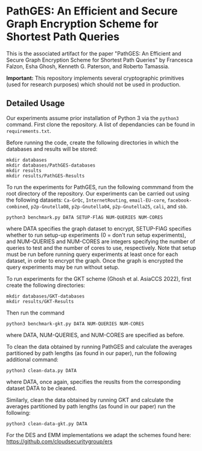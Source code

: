 # PathGES: An Efficient and Secure Graph Encryption Scheme for Shortest Path Queries

This is the associated artifact for the paper "PathGES: An Efficient and Secure Graph Encryption Scheme for Shortest Path Queries" by Francesca Falzon, Esha Ghosh, Kenneth G. Paterson, and Roberto Tamassia.

**Important:** This repository implements several cryptographic primitives (used for research purposes) which should not be used in production.

## Detailed Usage

Our experiments assume prior installation of Python 3 via the `python3` command.
First clone the repository. A list of dependancies can be found in ``requirements.txt``. 

Before running the code, create the following directories in which the databases and results will be stored:
```
mkdir databases
mkdir databases/PathGES-databases
mkdir results
mkdir results/PathGES-Results
```

To run the experiments for PathGES, run the following commmand from the root directory of the repository. Our experiments can be carried out using the following datasets: ``Ca-GrQc``, ``InternetRouting``, ``email-EU-core``, ``facebook-combined``, ``p2p-Gnutella08``, ``p2p-Gnutella04``, ``p2p-Gnutella25``, ``cali``, and ``sbb``.

```
python3 benchmark.py DATA SETUP-FlAG NUM-QUERIES NUM-CORES
```

where DATA specifies the graph dataset to encrypt, SETUP-FlAG specifies whether to run setup-up experiments (0 = don't run setup experiments), and NUM-QUERIES and NUM-CORES are integers specifying the number of queries to test and the number of cores to use, respectively. Note that setup must be run before running query experiments at least once for each dataset, in order to encrypt the graph. Once the graph is encrypted the query experiments may be run without setup.

To run experiments for the GKT scheme (Ghosh et al. AsiaCCS 2022), first create the following directories:
```
mkdir databases/GKT-databases
mkdir results/GKT-Results
```

Then run the command
```
python3 benchmark-gkt.py DATA NUM-QUERIES NUM-CORES
```
where DATA, NUM-QUERIES, and NUM-CORES are specified as before.


To clean the data obtained by running PathGES and calculate the averages partitioned by path lengths (as found in our paper), run the following additional command:
```
python3 clean-data.py DATA
```
where DATA, once again, specifies the reuslts from the corresponding dataset DATA to be cleaned.

Similarly, clean the data obtained by running GKT and calculate the averages partitioned by path lengths (as found in our paper) run the following:
```
python3 clean-data-gkt.py DATA
```

For the DES and EMM implementations we adapt the schemes found here: https://github.com/cloudsecuritygroup/ers
